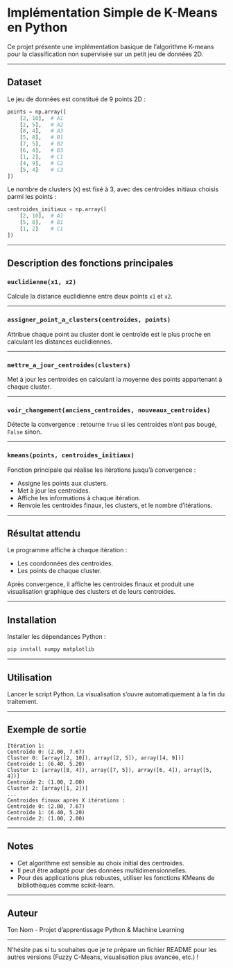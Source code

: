 
# Implémentation Simple de K-Means en Python

Ce projet présente une implémentation basique de l’algorithme K-means pour la classification non supervisée sur un petit jeu de données 2D.

---

## Dataset

Le jeu de données est constitué de 9 points 2D :

```python
points = np.array([
    [2, 10],  # A1
    [2, 5],   # A2
    [8, 4],   # A3
    [5, 8],   # B1
    [7, 5],   # B2
    [6, 4],   # B3
    [1, 2],   # C1
    [4, 9],   # C2
    [5, 4]    # C3
])
````

Le nombre de clusters (`K`) est fixé à 3, avec des centroides initiaux choisis parmi les points :

```python
centroides_initiaux = np.array([
    [2, 10],  # A1
    [5, 8],   # B1
    [1, 2]    # C1
])
```

---

## Description des fonctions principales

### `euclidienne(x1, x2)`

Calcule la distance euclidienne entre deux points `x1` et `x2`.

---

### `assigner_point_a_clusters(centroides, points)`

Attribue chaque point au cluster dont le centroïde est le plus proche en calculant les distances euclidiennes.

---

### `mettre_a_jour_centroides(clusters)`

Met à jour les centroides en calculant la moyenne des points appartenant à chaque cluster.

---

### `voir_changement(anciens_centroides, nouveaux_centroides)`

Détecte la convergence : retourne `True` si les centroides n’ont pas bougé, `False` sinon.

---

### `kmeans(points, centroides_initiaux)`

Fonction principale qui réalise les itérations jusqu’à convergence :

* Assigne les points aux clusters.
* Met à jour les centroides.
* Affiche les informations à chaque itération.
* Renvoie les centroides finaux, les clusters, et le nombre d’itérations.

---

## Résultat attendu

Le programme affiche à chaque itération :

* Les coordonnées des centroides.
* Les points de chaque cluster.

Après convergence, il affiche les centroides finaux et produit une visualisation graphique des clusters et de leurs centroides.

---

## Installation

Installer les dépendances Python :

```bash
pip install numpy matplotlib
```

---

## Utilisation

Lancer le script Python. La visualisation s’ouvre automatiquement à la fin du traitement.

---

## Exemple de sortie

```
Itération 1:
Centroïde 0: (2.00, 7.67)
Cluster 0: [array([2, 10]), array([2, 5]), array([4, 9])]
Centroïde 1: (6.40, 5.20)
Cluster 1: [array([8, 4]), array([7, 5]), array([6, 4]), array([5, 4])]
Centroïde 2: (1.00, 2.00)
Cluster 2: [array([1, 2])]
...
Centroides finaux après X itérations :
Centroïde 0: (2.00, 7.67)
Centroïde 1: (6.40, 5.20)
Centroïde 2: (1.00, 2.00)
```

---

## Notes

* Cet algorithme est sensible au choix initial des centroides.
* Il peut être adapté pour des données multidimensionnelles.
* Pour des applications plus robustes, utiliser les fonctions KMeans de bibliothèques comme scikit-learn.

---

## Auteur

Ton Nom - Projet d’apprentissage Python & Machine Learning

---

N’hésite pas si tu souhaites que je te prépare un fichier README pour les autres versions (Fuzzy C-Means, visualisation plus avancée, etc.) !
